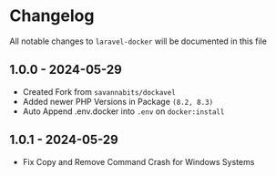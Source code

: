 # Changelog

All notable changes to `laravel-docker` will be documented in this file

## 1.0.0 - 2024-05-29

- Created Fork from `savannabits/dockavel`
- Added newer PHP Versions in Package `(8.2, 8.3)`
- Auto Append .env.docker into `.env` on `docker:install`

## 1.0.1 - 2024-05-29

- Fix Copy and Remove Command Crash for Windows Systems